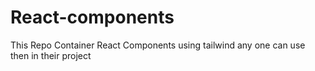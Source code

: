 # React-components
This Repo Container React Components using tailwind any one can use then in their project
